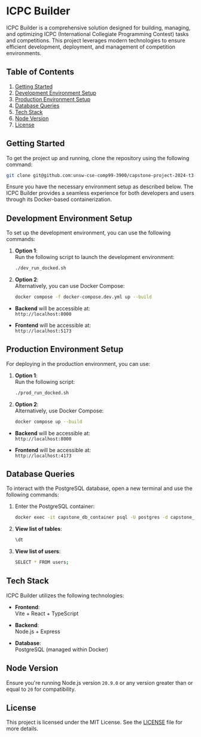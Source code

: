 
# ICPC Builder

ICPC Builder is a comprehensive solution designed for building, managing, and optimizing ICPC (International Collegiate Programming Contest) tasks and competitions. This project leverages modern technologies to ensure efficient development, deployment, and management of competition environments.

## Table of Contents
1. [Getting Started](#getting-started)
2. [Development Environment Setup](#development-environment-setup)
3. [Production Environment Setup](#production-environment-setup)
4. [Database Queries](#database-queries)
5. [Tech Stack](#tech-stack)
6. [Node Version](#node-version)
7. [License](#license)

## Getting Started

To get the project up and running, clone the repository using the following command:

```bash
git clone git@github.com:unsw-cse-comp99-3900/capstone-project-2024-t3-3900w18agooglegurlies.git
```

Ensure you have the necessary environment setup as described below. The ICPC Builder provides a seamless experience for both developers and users through its Docker-based containerization.

## Development Environment Setup

To set up the development environment, you can use the following commands:

1. **Option 1**:  
   Run the following script to launch the development environment:
   ```bash
   ./dev_run_docked.sh
   ```
   
2. **Option 2**:  
   Alternatively, you can use Docker Compose:
   ```bash
   docker compose -f docker-compose.dev.yml up --build
   ```

- **Backend** will be accessible at:  
  `http://localhost:8000`
  
- **Frontend** will be accessible at:  
  `http://localhost:5173`

## Production Environment Setup

For deploying in the production environment, you can use:

1. **Option 1**:  
   Run the following script:
   ```bash
   ./prod_run_docked.sh
   ```

2. **Option 2**:  
   Alternatively, use Docker Compose:
   ```bash
   docker compose up --build
   ```

- **Backend** will be accessible at:  
  `http://localhost:8000`
  
- **Frontend** will be accessible at:  
  `http://localhost:4173`

## Database Queries

To interact with the PostgreSQL database, open a new terminal and use the following commands:

1. Enter the PostgreSQL container:
   ```bash
   docker exec -it capstone_db_container psql -U postgres -d capstone_db
   ```

2. **View list of tables**:
   ```bash
   \dt
   ```

3. **View list of users**:
   ```bash
   SELECT * FROM users;
   ```

## Tech Stack

ICPC Builder utilizes the following technologies:

- **Frontend**:  
  Vite + React + TypeScript
  
- **Backend**:  
  Node.js + Express
  
- **Database**:  
  PostgreSQL (managed within Docker)

## Node Version

Ensure you're running Node.js version `20.9.0` or any version greater than or equal to `20` for compatibility.

## License

This project is licensed under the MIT License. See the [LICENSE](LICENSE) file for more details.
